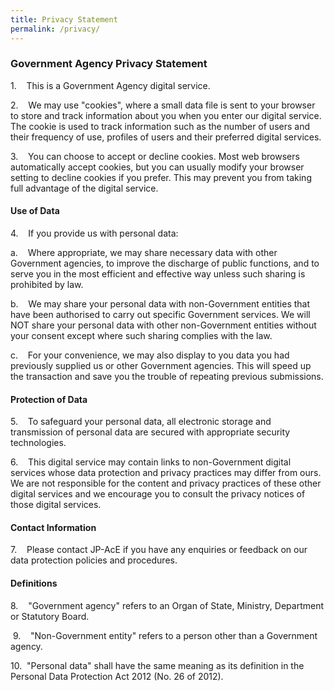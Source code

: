 ```yaml
---
title: Privacy Statement
permalink: /privacy/
---
```

### Government Agency Privacy Statement

1.    This is a Government Agency digital service.

2.    We may use "cookies", where a small data file is sent to your browser to store and track information about you when you enter our digital service. The cookie is used to track information such as the number of users and their frequency of use, profiles of users and their preferred digital services.

3.    You can choose to accept or decline cookies. Most web browsers automatically accept cookies, but you can usually modify your browser setting to decline cookies if you prefer. This may prevent you from taking full advantage of the digital service.

#### Use of Data

4.    If you provide us with personal data:

a.    Where appropriate, we may share necessary data with other Government agencies, to improve the discharge of public functions, and to serve you in the most efficient and effective way unless such sharing is prohibited by law.

b.    We may share your personal data with non-Government entities that have been authorised to carry out specific Government services. We will NOT share your personal data with other non-Government entities without your consent except where such sharing complies with the law.

c.    For your convenience, we may also display to you data you had previously supplied us or other Government agencies. This will speed up the transaction and save you the trouble of repeating previous submissions.

#### Protection of Data

5.    To safeguard your personal data, all electronic storage and transmission of personal data are secured with appropriate security technologies.

6.    This digital service may contain links to non-Government digital services whose data protection and privacy practices may differ from ours. We are not responsible for the content and privacy practices of these other digital services and we encourage you to consult the privacy notices of those digital services.

#### Contact Information

7.    Please contact JP-AcE if you have any enquiries or feedback on our data protection policies and procedures.

#### Definitions

8.    "Government agency" refers to an Organ of State, Ministry, Department or Statutory Board.

 9.    "Non-Government entity" refers to a person other than a Government agency.

10.  "Personal data" shall have the same meaning as its definition in the Personal Data Protection Act 2012 (No. 26 of 2012).